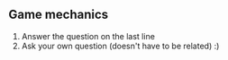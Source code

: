 Game mechanics
-----
1. Answer the question on the last line
2. Ask your own question (doesn't have to be related) :)
